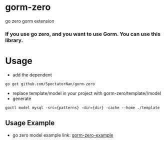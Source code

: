 # gorm-zero
 go zero gorm extension

### If you use go zero, and you want to use Gorm. You can use this library.

# Usage

- add the dependent
```shell
go get github.com/SpectatorNan/gorm-zero
```
- replace  template/model in your project with gorm-zero/template/<goctl version>/model
- generate
```shell
goctl model mysql -src={patterns} -dir={dir} -cache --home ./template
```


## Usage Example
- go zero model example link: [gorm-zero-example](https://github.com/SpectatorNan/gorm-zero-example)